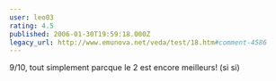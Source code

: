```yaml
---
user: leo03
rating: 4.5
published: 2006-01-30T19:59:18.000Z
legacy_url: http://www.emunova.net/veda/test/18.htm#comment-4586
---
```

9/10, tout simplement parcque le 2 est encore meilleurs! (si si)